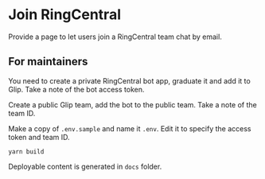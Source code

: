 # Join RingCentral

Provide a page to let users join a RingCentral team chat by email.


## For maintainers

You need to create a private RingCentral bot app, graduate it and add it to Glip. Take a note of the bot access token.

Create a public Glip team, add the bot to the public team. Take a note of the team ID.

Make a copy of `.env.sample` and name it `.env`. Edit it to specify the access token and team ID.

```
yarn build
```

Deployable content is generated in `docs` folder.

